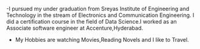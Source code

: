 
-I pursued my under graduation from Sreyas Institute of Engineering and Technology in the stream of Electronics and Communication Engineering.
I did a certification course in the field of Data Science.I worked as an Associate software engineer at Accenture,Hyderabad.
- My Hobbies are watching Movies,Reading Novels and I like to Travel.
